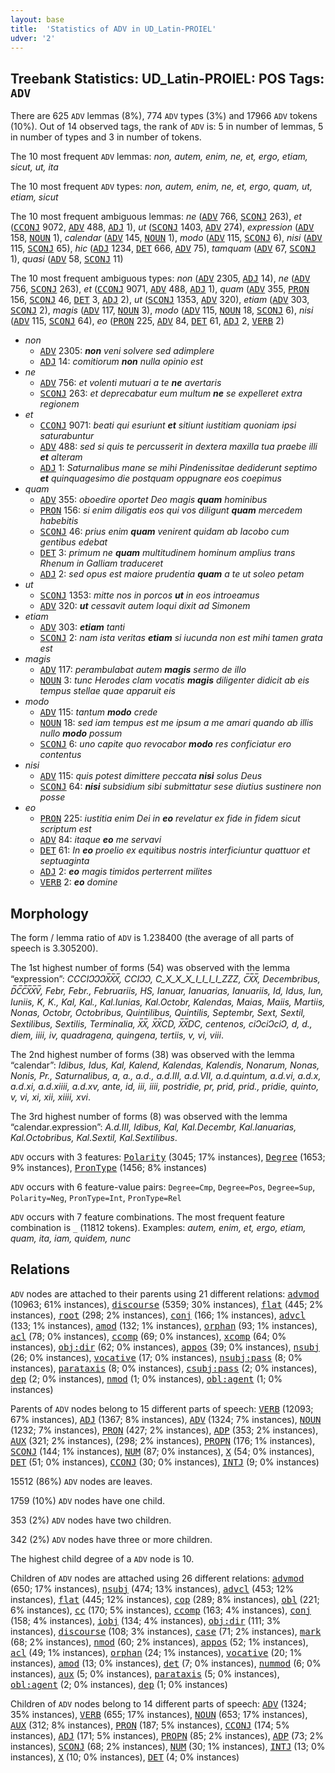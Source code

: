 ```yaml
---
layout: base
title:  'Statistics of ADV in UD_Latin-PROIEL'
udver: '2'
---
```


## Treebank Statistics: UD_Latin-PROIEL: POS Tags: `ADV`

There are 625 `ADV` lemmas (8%), 774 `ADV` types (3%) and 17966 `ADV` tokens (10%).
Out of 14 observed tags, the rank of `ADV` is: 5 in number of lemmas, 5 in number of types and 3 in number of tokens.

The 10 most frequent `ADV` lemmas: <em>non, autem, enim, ne, et, ergo, etiam, sicut, ut, ita</em>

The 10 most frequent `ADV` types:  <em>non, autem, enim, ne, et, ergo, quam, ut, etiam, sicut</em>

The 10 most frequent ambiguous lemmas: <em>ne</em> (<tt><a href="la_proiel-pos-ADV.html">ADV</a></tt> 766, <tt><a href="la_proiel-pos-SCONJ.html">SCONJ</a></tt> 263), <em>et</em> (<tt><a href="la_proiel-pos-CCONJ.html">CCONJ</a></tt> 9072, <tt><a href="la_proiel-pos-ADV.html">ADV</a></tt> 488, <tt><a href="la_proiel-pos-ADJ.html">ADJ</a></tt> 1), <em>ut</em> (<tt><a href="la_proiel-pos-SCONJ.html">SCONJ</a></tt> 1403, <tt><a href="la_proiel-pos-ADV.html">ADV</a></tt> 274), <em>expression</em> (<tt><a href="la_proiel-pos-ADV.html">ADV</a></tt> 158, <tt><a href="la_proiel-pos-NOUN.html">NOUN</a></tt> 1), <em>calendar</em> (<tt><a href="la_proiel-pos-ADV.html">ADV</a></tt> 145, <tt><a href="la_proiel-pos-NOUN.html">NOUN</a></tt> 1), <em>modo</em> (<tt><a href="la_proiel-pos-ADV.html">ADV</a></tt> 115, <tt><a href="la_proiel-pos-SCONJ.html">SCONJ</a></tt> 6), <em>nisi</em> (<tt><a href="la_proiel-pos-ADV.html">ADV</a></tt> 115, <tt><a href="la_proiel-pos-SCONJ.html">SCONJ</a></tt> 65), <em>hic</em> (<tt><a href="la_proiel-pos-ADJ.html">ADJ</a></tt> 1234, <tt><a href="la_proiel-pos-DET.html">DET</a></tt> 666, <tt><a href="la_proiel-pos-ADV.html">ADV</a></tt> 75), <em>tamquam</em> (<tt><a href="la_proiel-pos-ADV.html">ADV</a></tt> 67, <tt><a href="la_proiel-pos-SCONJ.html">SCONJ</a></tt> 1), <em>quasi</em> (<tt><a href="la_proiel-pos-ADV.html">ADV</a></tt> 58, <tt><a href="la_proiel-pos-SCONJ.html">SCONJ</a></tt> 11)

The 10 most frequent ambiguous types:  <em>non</em> (<tt><a href="la_proiel-pos-ADV.html">ADV</a></tt> 2305, <tt><a href="la_proiel-pos-ADJ.html">ADJ</a></tt> 14), <em>ne</em> (<tt><a href="la_proiel-pos-ADV.html">ADV</a></tt> 756, <tt><a href="la_proiel-pos-SCONJ.html">SCONJ</a></tt> 263), <em>et</em> (<tt><a href="la_proiel-pos-CCONJ.html">CCONJ</a></tt> 9071, <tt><a href="la_proiel-pos-ADV.html">ADV</a></tt> 488, <tt><a href="la_proiel-pos-ADJ.html">ADJ</a></tt> 1), <em>quam</em> (<tt><a href="la_proiel-pos-ADV.html">ADV</a></tt> 355, <tt><a href="la_proiel-pos-PRON.html">PRON</a></tt> 156, <tt><a href="la_proiel-pos-SCONJ.html">SCONJ</a></tt> 46, <tt><a href="la_proiel-pos-DET.html">DET</a></tt> 3, <tt><a href="la_proiel-pos-ADJ.html">ADJ</a></tt> 2), <em>ut</em> (<tt><a href="la_proiel-pos-SCONJ.html">SCONJ</a></tt> 1353, <tt><a href="la_proiel-pos-ADV.html">ADV</a></tt> 320), <em>etiam</em> (<tt><a href="la_proiel-pos-ADV.html">ADV</a></tt> 303, <tt><a href="la_proiel-pos-SCONJ.html">SCONJ</a></tt> 2), <em>magis</em> (<tt><a href="la_proiel-pos-ADV.html">ADV</a></tt> 117, <tt><a href="la_proiel-pos-NOUN.html">NOUN</a></tt> 3), <em>modo</em> (<tt><a href="la_proiel-pos-ADV.html">ADV</a></tt> 115, <tt><a href="la_proiel-pos-NOUN.html">NOUN</a></tt> 18, <tt><a href="la_proiel-pos-SCONJ.html">SCONJ</a></tt> 6), <em>nisi</em> (<tt><a href="la_proiel-pos-ADV.html">ADV</a></tt> 115, <tt><a href="la_proiel-pos-SCONJ.html">SCONJ</a></tt> 64), <em>eo</em> (<tt><a href="la_proiel-pos-PRON.html">PRON</a></tt> 225, <tt><a href="la_proiel-pos-ADV.html">ADV</a></tt> 84, <tt><a href="la_proiel-pos-DET.html">DET</a></tt> 61, <tt><a href="la_proiel-pos-ADJ.html">ADJ</a></tt> 2, <tt><a href="la_proiel-pos-VERB.html">VERB</a></tt> 2)


* <em>non</em>
  * <tt><a href="la_proiel-pos-ADV.html">ADV</a></tt> 2305: <em><b>non</b> veni solvere sed adimplere</em>
  * <tt><a href="la_proiel-pos-ADJ.html">ADJ</a></tt> 14: <em>comitiorum <b>non</b> nulla opinio est</em>
* <em>ne</em>
  * <tt><a href="la_proiel-pos-ADV.html">ADV</a></tt> 756: <em>et volenti mutuari a te <b>ne</b> avertaris</em>
  * <tt><a href="la_proiel-pos-SCONJ.html">SCONJ</a></tt> 263: <em>et deprecabatur eum multum <b>ne</b> se expelleret extra regionem</em>
* <em>et</em>
  * <tt><a href="la_proiel-pos-CCONJ.html">CCONJ</a></tt> 9071: <em>beati qui esuriunt <b>et</b> sitiunt iustitiam quoniam ipsi saturabuntur</em>
  * <tt><a href="la_proiel-pos-ADV.html">ADV</a></tt> 488: <em>sed si quis te percusserit in dextera maxilla tua praebe illi <b>et</b> alteram</em>
  * <tt><a href="la_proiel-pos-ADJ.html">ADJ</a></tt> 1: <em>Saturnalibus mane se mihi Pindenissitae dediderunt septimo <b>et</b> quinquagesimo die postquam oppugnare eos coepimus</em>
* <em>quam</em>
  * <tt><a href="la_proiel-pos-ADV.html">ADV</a></tt> 355: <em>oboedire oportet Deo magis <b>quam</b> hominibus</em>
  * <tt><a href="la_proiel-pos-PRON.html">PRON</a></tt> 156: <em>si enim diligatis eos qui vos diligunt <b>quam</b> mercedem habebitis</em>
  * <tt><a href="la_proiel-pos-SCONJ.html">SCONJ</a></tt> 46: <em>prius enim <b>quam</b> venirent quidam ab Iacobo cum gentibus edebat</em>
  * <tt><a href="la_proiel-pos-DET.html">DET</a></tt> 3: <em>primum ne <b>quam</b> multitudinem hominum amplius trans Rhenum in Galliam traduceret</em>
  * <tt><a href="la_proiel-pos-ADJ.html">ADJ</a></tt> 2: <em>sed opus est maiore prudentia <b>quam</b> a te ut soleo petam</em>
* <em>ut</em>
  * <tt><a href="la_proiel-pos-SCONJ.html">SCONJ</a></tt> 1353: <em>mitte nos in porcos <b>ut</b> in eos introeamus</em>
  * <tt><a href="la_proiel-pos-ADV.html">ADV</a></tt> 320: <em><b>ut</b> cessavit autem loqui dixit ad Simonem</em>
* <em>etiam</em>
  * <tt><a href="la_proiel-pos-ADV.html">ADV</a></tt> 303: <em><b>etiam</b> tanti</em>
  * <tt><a href="la_proiel-pos-SCONJ.html">SCONJ</a></tt> 2: <em>nam ista veritas <b>etiam</b> si iucunda non est mihi tamen grata est</em>
* <em>magis</em>
  * <tt><a href="la_proiel-pos-ADV.html">ADV</a></tt> 117: <em>perambulabat autem <b>magis</b> sermo de illo</em>
  * <tt><a href="la_proiel-pos-NOUN.html">NOUN</a></tt> 3: <em>tunc Herodes clam vocatis <b>magis</b> diligenter didicit ab eis tempus stellae quae apparuit eis</em>
* <em>modo</em>
  * <tt><a href="la_proiel-pos-ADV.html">ADV</a></tt> 115: <em>tantum <b>modo</b> crede</em>
  * <tt><a href="la_proiel-pos-NOUN.html">NOUN</a></tt> 18: <em>sed iam tempus est me ipsum a me amari quando ab illis nullo <b>modo</b> possum</em>
  * <tt><a href="la_proiel-pos-SCONJ.html">SCONJ</a></tt> 6: <em>uno capite quo revocabor <b>modo</b> res conficiatur ero contentus</em>
* <em>nisi</em>
  * <tt><a href="la_proiel-pos-ADV.html">ADV</a></tt> 115: <em>quis potest dimittere peccata <b>nisi</b> solus Deus</em>
  * <tt><a href="la_proiel-pos-SCONJ.html">SCONJ</a></tt> 64: <em><b>nisi</b> subsidium sibi submittatur sese diutius sustinere non posse</em>
* <em>eo</em>
  * <tt><a href="la_proiel-pos-PRON.html">PRON</a></tt> 225: <em>iustitia enim Dei in <b>eo</b> revelatur ex fide in fidem sicut scriptum est</em>
  * <tt><a href="la_proiel-pos-ADV.html">ADV</a></tt> 84: <em>itaque <b>eo</b> me servavi</em>
  * <tt><a href="la_proiel-pos-DET.html">DET</a></tt> 61: <em>In <b>eo</b> proelio ex equitibus nostris interficiuntur quattuor et septuaginta</em>
  * <tt><a href="la_proiel-pos-ADJ.html">ADJ</a></tt> 2: <em><b>eo</b> magis timidos perterrent milites</em>
  * <tt><a href="la_proiel-pos-VERB.html">VERB</a></tt> 2: <em><b>eo</b> domine</em>

## Morphology

The form / lemma ratio of `ADV` is 1.238400 (the average of all parts of speech is 3.305200).

The 1st highest number of forms (54) was observed with the lemma “expression”: <em>CCCIↃↃↃX̅X̅X̅, CCIↃↃ, C_X_X_X_I_I_I_I_ZZZ, C̅X̅X̅, Decembribus, D̅C̅C̅X̅X̅V̅, Febr, Febr., Februariis, HS, Ianuar, Ianuarias, Ianuariis, Id, Idus, Iun, Iuniis, K, K., Kal, Kal., Kal.Iunias, Kal.Octobr, Kalendas, Maias, Maiis, Martiis, Nonas, Octobr, Octobribus, Quintilibus, Quintilis, Septembr, Sext, Sextil, Sextilibus, Sextilis, Terminalia, X̅X̅, X̅X̅CD, X̅X̅DC, centenos, ciↃciↃciↃ, d, d., diem, iiii, iv, quadragena, quingena, tertiis, v, vi, viii</em>.

The 2nd highest number of forms (38) was observed with the lemma “calendar”: <em>Idibus, Idus, Kal, Kalend, Kalendas, Kalendis, Nonarum, Nonas, Nonis, Pr., Saturnalibus, a, a., a.d., a.d.III, a.d.VII, a.d.quintum, a.d.vi, a.d.x, a.d.xi, a.d.xiiii, a.d.xv, ante, id, iii, iiii, postridie, pr, prid, prid., pridie, quinto, v, vi, xi, xii, xiiii, xvi</em>.

The 3rd highest number of forms (8) was observed with the lemma “calendar.expression”: <em>A.d.III, Idibus, Kal, Kal.Decembr, Kal.Ianuarias, Kal.Octobribus, Kal.Sextil, Kal.Sextilibus</em>.

`ADV` occurs with 3 features: <tt><a href="la_proiel-feat-Polarity.html">Polarity</a></tt> (3045; 17% instances), <tt><a href="la_proiel-feat-Degree.html">Degree</a></tt> (1653; 9% instances), <tt><a href="la_proiel-feat-PronType.html">PronType</a></tt> (1456; 8% instances)

`ADV` occurs with 6 feature-value pairs: `Degree=Cmp`, `Degree=Pos`, `Degree=Sup`, `Polarity=Neg`, `PronType=Int`, `PronType=Rel`

`ADV` occurs with 7 feature combinations.
The most frequent feature combination is `_` (11812 tokens).
Examples: <em>autem, enim, et, ergo, etiam, quam, ita, iam, quidem, nunc</em>


## Relations

`ADV` nodes are attached to their parents using 21 different relations: <tt><a href="la_proiel-dep-advmod.html">advmod</a></tt> (10963; 61% instances), <tt><a href="la_proiel-dep-discourse.html">discourse</a></tt> (5359; 30% instances), <tt><a href="la_proiel-dep-flat.html">flat</a></tt> (445; 2% instances), <tt><a href="la_proiel-dep-root.html">root</a></tt> (298; 2% instances), <tt><a href="la_proiel-dep-conj.html">conj</a></tt> (166; 1% instances), <tt><a href="la_proiel-dep-advcl.html">advcl</a></tt> (133; 1% instances), <tt><a href="la_proiel-dep-amod.html">amod</a></tt> (132; 1% instances), <tt><a href="la_proiel-dep-orphan.html">orphan</a></tt> (93; 1% instances), <tt><a href="la_proiel-dep-acl.html">acl</a></tt> (78; 0% instances), <tt><a href="la_proiel-dep-ccomp.html">ccomp</a></tt> (69; 0% instances), <tt><a href="la_proiel-dep-xcomp.html">xcomp</a></tt> (64; 0% instances), <tt><a href="la_proiel-dep-obj-dir.html">obj:dir</a></tt> (62; 0% instances), <tt><a href="la_proiel-dep-appos.html">appos</a></tt> (39; 0% instances), <tt><a href="la_proiel-dep-nsubj.html">nsubj</a></tt> (26; 0% instances), <tt><a href="la_proiel-dep-vocative.html">vocative</a></tt> (17; 0% instances), <tt><a href="la_proiel-dep-nsubj-pass.html">nsubj:pass</a></tt> (8; 0% instances), <tt><a href="la_proiel-dep-parataxis.html">parataxis</a></tt> (8; 0% instances), <tt><a href="la_proiel-dep-csubj-pass.html">csubj:pass</a></tt> (2; 0% instances), <tt><a href="la_proiel-dep-dep.html">dep</a></tt> (2; 0% instances), <tt><a href="la_proiel-dep-nmod.html">nmod</a></tt> (1; 0% instances), <tt><a href="la_proiel-dep-obl-agent.html">obl:agent</a></tt> (1; 0% instances)

Parents of `ADV` nodes belong to 15 different parts of speech: <tt><a href="la_proiel-pos-VERB.html">VERB</a></tt> (12093; 67% instances), <tt><a href="la_proiel-pos-ADJ.html">ADJ</a></tt> (1367; 8% instances), <tt><a href="la_proiel-pos-ADV.html">ADV</a></tt> (1324; 7% instances), <tt><a href="la_proiel-pos-NOUN.html">NOUN</a></tt> (1232; 7% instances), <tt><a href="la_proiel-pos-PRON.html">PRON</a></tt> (427; 2% instances), <tt><a href="la_proiel-pos-ADP.html">ADP</a></tt> (353; 2% instances), <tt><a href="la_proiel-pos-AUX.html">AUX</a></tt> (321; 2% instances),  (298; 2% instances), <tt><a href="la_proiel-pos-PROPN.html">PROPN</a></tt> (176; 1% instances), <tt><a href="la_proiel-pos-SCONJ.html">SCONJ</a></tt> (144; 1% instances), <tt><a href="la_proiel-pos-NUM.html">NUM</a></tt> (87; 0% instances), <tt><a href="la_proiel-pos-X.html">X</a></tt> (54; 0% instances), <tt><a href="la_proiel-pos-DET.html">DET</a></tt> (51; 0% instances), <tt><a href="la_proiel-pos-CCONJ.html">CCONJ</a></tt> (30; 0% instances), <tt><a href="la_proiel-pos-INTJ.html">INTJ</a></tt> (9; 0% instances)

15512 (86%) `ADV` nodes are leaves.

1759 (10%) `ADV` nodes have one child.

353 (2%) `ADV` nodes have two children.

342 (2%) `ADV` nodes have three or more children.

The highest child degree of a `ADV` node is 10.

Children of `ADV` nodes are attached using 26 different relations: <tt><a href="la_proiel-dep-advmod.html">advmod</a></tt> (650; 17% instances), <tt><a href="la_proiel-dep-nsubj.html">nsubj</a></tt> (474; 13% instances), <tt><a href="la_proiel-dep-advcl.html">advcl</a></tt> (453; 12% instances), <tt><a href="la_proiel-dep-flat.html">flat</a></tt> (445; 12% instances), <tt><a href="la_proiel-dep-cop.html">cop</a></tt> (289; 8% instances), <tt><a href="la_proiel-dep-obl.html">obl</a></tt> (221; 6% instances), <tt><a href="la_proiel-dep-cc.html">cc</a></tt> (170; 5% instances), <tt><a href="la_proiel-dep-ccomp.html">ccomp</a></tt> (163; 4% instances), <tt><a href="la_proiel-dep-conj.html">conj</a></tt> (158; 4% instances), <tt><a href="la_proiel-dep-iobj.html">iobj</a></tt> (134; 4% instances), <tt><a href="la_proiel-dep-obj-dir.html">obj:dir</a></tt> (111; 3% instances), <tt><a href="la_proiel-dep-discourse.html">discourse</a></tt> (108; 3% instances), <tt><a href="la_proiel-dep-case.html">case</a></tt> (71; 2% instances), <tt><a href="la_proiel-dep-mark.html">mark</a></tt> (68; 2% instances), <tt><a href="la_proiel-dep-nmod.html">nmod</a></tt> (60; 2% instances), <tt><a href="la_proiel-dep-appos.html">appos</a></tt> (52; 1% instances), <tt><a href="la_proiel-dep-acl.html">acl</a></tt> (49; 1% instances), <tt><a href="la_proiel-dep-orphan.html">orphan</a></tt> (24; 1% instances), <tt><a href="la_proiel-dep-vocative.html">vocative</a></tt> (20; 1% instances), <tt><a href="la_proiel-dep-amod.html">amod</a></tt> (13; 0% instances), <tt><a href="la_proiel-dep-det.html">det</a></tt> (7; 0% instances), <tt><a href="la_proiel-dep-nummod.html">nummod</a></tt> (6; 0% instances), <tt><a href="la_proiel-dep-aux.html">aux</a></tt> (5; 0% instances), <tt><a href="la_proiel-dep-parataxis.html">parataxis</a></tt> (5; 0% instances), <tt><a href="la_proiel-dep-obl-agent.html">obl:agent</a></tt> (2; 0% instances), <tt><a href="la_proiel-dep-dep.html">dep</a></tt> (1; 0% instances)

Children of `ADV` nodes belong to 14 different parts of speech: <tt><a href="la_proiel-pos-ADV.html">ADV</a></tt> (1324; 35% instances), <tt><a href="la_proiel-pos-VERB.html">VERB</a></tt> (655; 17% instances), <tt><a href="la_proiel-pos-NOUN.html">NOUN</a></tt> (653; 17% instances), <tt><a href="la_proiel-pos-AUX.html">AUX</a></tt> (312; 8% instances), <tt><a href="la_proiel-pos-PRON.html">PRON</a></tt> (187; 5% instances), <tt><a href="la_proiel-pos-CCONJ.html">CCONJ</a></tt> (174; 5% instances), <tt><a href="la_proiel-pos-ADJ.html">ADJ</a></tt> (171; 5% instances), <tt><a href="la_proiel-pos-PROPN.html">PROPN</a></tt> (85; 2% instances), <tt><a href="la_proiel-pos-ADP.html">ADP</a></tt> (73; 2% instances), <tt><a href="la_proiel-pos-SCONJ.html">SCONJ</a></tt> (68; 2% instances), <tt><a href="la_proiel-pos-NUM.html">NUM</a></tt> (30; 1% instances), <tt><a href="la_proiel-pos-INTJ.html">INTJ</a></tt> (13; 0% instances), <tt><a href="la_proiel-pos-X.html">X</a></tt> (10; 0% instances), <tt><a href="la_proiel-pos-DET.html">DET</a></tt> (4; 0% instances)

